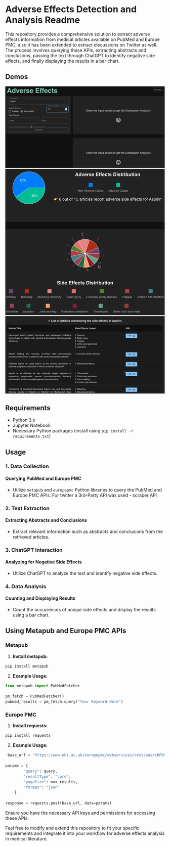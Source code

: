 # Adverse Effects Detection and Analysis Readme

This repository provides a comprehensive solution to extract adverse effects information from medical articles available on PubMed and Europe PMC, also it has been extended to extract discussions on Twitter as well. The process involves querying these APIs, extracting abstracts and conclusions, passing the text through ChatGPT to identify negative side effects, and finally displaying the results in a bar chart.

## Demos
![alt text](https://github.com/shiv-pratap2002/AdverseEffectsAnalytics/blob/public_master/demo/Screenshot%202025-02-28%20000910.png)
![alt text](https://github.com/shiv-pratap2002/AdverseEffectsAnalytics/blob/public_master/demo/Screenshot%202025-02-28%20001002.png)
![alt text](https://github.com/shiv-pratap2002/AdverseEffectsAnalytics/blob/public_master/demo/Screenshot%202025-02-28%20001022.png)

## Requirements

- Python 3.x
- Jupyter Notebook
- Necessary Python packages (install using `pip install -r requirements.txt`)

## Usage

### 1. Data Collection

#### Querying PubMed and Europe PMC

- Utilize `metapub` and `europepmc` Python libraries to query the PubMed and Europe PMC APIs. For twitter a 3rd-Party API was used - scraper API

### 2. Text Extraction

#### Extracting Abstracts and Conclusions

- Extract relevant information such as abstracts and conclusions from the retrieved articles.

### 3. ChatGPT Interaction

#### Analyzing for Negative Side Effects

- Utilize ChatGPT to analyze the text and identify negative side effects.

### 4. Data Analysis

#### Counting and Displaying Results

- Count the occurrences of unique side effects and display the results using a bar chart.

## Using Metapub and Europe PMC APIs

### Metapub

1. **Install metapub:**

```bash
pip install metapub
```

2. **Example Usage:**

```python
from metapub import PubMedFetcher

pm_fetch = PubMedFetcher()
pubmed_results = pm_fetch.query("Your Keyword Here")
```

### Europe PMC

1. **Install requests:**

```bash
pip install requests
```

2. **Example Usage:**

```python
 base_url = "https://www.ebi.ac.uk/europepmc/webservices/rest/searchPOST"

params = {
        "query": query,
        "resultType": "core",
        "pageSize": max_results,
        "format": "json"
    }

response = requests.post(base_url, data=params)
```

Ensure you have the necessary API keys and permissions for accessing these APIs.

Feel free to modify and extend this repository to fit your specific requirements and integrate it into your workflow for adverse effects analysis in medical literature.
